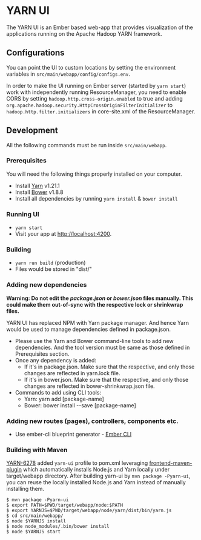 <!--
   Licensed to the Apache Software Foundation (ASF) under one or more
   contributor license agreements.  See the NOTICE file distributed with
   this work for additional information regarding copyright ownership.
   The ASF licenses this file to You under the Apache License, Version 2.0
   (the "License"); you may not use this file except in compliance with
   the License.  You may obtain a copy of the License at

       http://www.apache.org/licenses/LICENSE-2.0

   Unless required by applicable law or agreed to in writing, software
   distributed under the License is distributed on an "AS IS" BASIS,
   WITHOUT WARRANTIES OR CONDITIONS OF ANY KIND, either express or implied.
   See the License for the specific language governing permissions and
   limitations under the License.
-->

# YARN UI

The YARN UI is an Ember based web-app that provides visualization of the applications running on the Apache Hadoop YARN framework.

## Configurations

You can point the UI to custom locations by setting the environment variables in `src/main/webapp/config/configs.env`.

In order to make the UI running on Ember server (started by `yarn start`)
work with independently running ResourceManager,
you need to enable CORS by setting `hadoop.http.cross-origin.enabled` to true
and adding `org.apache.hadoop.security.HttpCrossOriginFilterInitializer`
to `hadoop.http.filter.initializers` in core-site.xml of the ResourceManager.

## Development

All the following commands must be run inside `src/main/webapp`.

### Prerequisites

You will need the following things properly installed on your computer.

* Install [Yarn](https://yarnpkg.com) v1.21.1
* Install [Bower](http://bower.io/) v1.8.8
* Install all dependencies by running `yarn install` & `bower install`

### Running UI

* `yarn start`
* Visit your app at [http://localhost:4200](http://localhost:4200).

### Building

* `yarn run build` (production)
* Files would be stored in "dist/"

### Adding new dependencies

**Warning: Do not edit the _package.json_ or _bower.json_ files manually. This could make them out-of-sync with the respective lock or shrinkwrap files.**

YARN UI has replaced NPM with Yarn package manager. And hence Yarn would be used to manage dependencies defined in package.json.

* Please use the Yarn and Bower command-line tools to add new dependencies. And the tool version must be same as those defined in Prerequisites section.
* Once any dependency is added:
  *  If it's in package.json. Make sure that the respective, and only those changes are reflected in yarn.lock file.
  *  If it's in bower.json. Make sure that the respective, and only those changes are reflected in bower-shrinkwrap.json file.
* Commands to add using CLI tools:
  * Yarn: yarn add [package-name]
  * Bower: bower install --save [package-name]

### Adding new routes (pages), controllers, components etc.

* Use ember-cli blueprint generator - [Ember CLI](http://ember-cli.com/extending/#generators-and-blueprints)

### Building with Maven

[YARN-6278](https://issues.apache.org/jira/browse/YARN-6278)
added `yarn-ui` profile to pom.xml leveraging
[frontend-maven-plugin](https://github.com/eirslett/frontend-maven-plugin) which
automatically installs Node.js and Yarn locally under target/webapp directory.
After building yarn-ui by `mvn package -Pyarn-ui`, you can reuse
the locally installed Node.js and Yarn instead of manually installing them.

```
$ mvn package -Pyarn-ui
$ export PATH=$PWD/target/webapp/node:$PATH
$ export YARNJS=$PWD/target/webapp/node/yarn/dist/bin/yarn.js
$ cd src/main/webapp/
$ node $YARNJS install
$ node node_modules/.bin/bower install
$ node $YARNJS start
```
